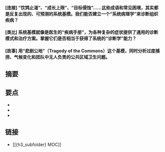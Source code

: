 #### [连接] “饮鸩止渴”、“成长上限”、“目标侵蚀”……这些成语和常见困境，其实都是反复出现的、可预测的系统基模。我们能否建立一个“系统病理学”来诊断组织疾病？


#### [类比] 系统基模就像是医生的“疾病手册”，为各种复杂的症状提供了通用的诊断模式和治疗方案。掌握它们是否相当于获得了系统的“诊断学”能力？


#### [故事] 用“悲剧公地”（Tragedy of the Commons）这个基模，同时分析过度捕捞、气候变化和团队中无人负责的公共区域卫生问题。


## 摘要


## 要点

- 
- 
- 

## 链接

- [[{h3_subfolder} MOC]]
